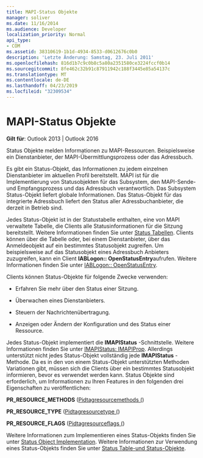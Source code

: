 ```yaml
---
title: MAPI-Status Objekte
manager: soliver
ms.date: 11/16/2014
ms.audience: Developer
localization_priority: Normal
api_type:
- COM
ms.assetid: 38310619-1b1d-4934-8533-d0612676c0b0
description: 'Letzte Änderung: Samstag, 23. Juli 2011'
ms.openlocfilehash: 816d1b7c9c0b8c5a80a2351580ce3224fccf0b14
ms.sourcegitcommit: 8fe462c32b91c87911942c188f3445e85a54137c
ms.translationtype: MT
ms.contentlocale: de-DE
ms.lasthandoff: 04/23/2019
ms.locfileid: "32309534"
---
```

# <a name="mapi-status-objects"></a>MAPI-Status Objekte

  
  
**Gilt für**: Outlook 2013 | Outlook 2016 
  
Status Objekte melden Informationen zu MAPI-Ressourcen. Beispielsweise ein Dienstanbieter, der MAPI-Übermittlungsprozess oder das Adressbuch.
  
Es gibt ein Status-Objekt, das Informationen zu jedem einzelnen Dienstanbieter im aktuellen Profil bereitstellt. MAPI ist für die Implementierung von Statusobjekten für das Subsystem, den MAPI-Sende-und Empfangsprozess und das Adressbuch verantwortlich. Das Subsystem Status-Objekt liefert globale Informationen. Das Status-Objekt für das integrierte Adressbuch liefert den Status aller Adressbuchanbieter, die derzeit in Betrieb sind.
  
Jedes Status-Objekt ist in der Statustabelle enthalten, eine von MAPI verwaltete Tabelle, die Clients alle Statusinformationen für die Sitzung bereitstellt. Weitere Informationen finden Sie unter [Status Tabellen](status-tables.md). Clients können über die Tabelle oder, bei einem Dienstanbieter, über das Anmeldeobjekt auf ein bestimmtes Statusobjekt zugreifen. Um beispielsweise auf das Statusobjekt eines Adressbuch Anbieters zuzugreifen, kann ein Client **IABLogon:: OpenStatusEntry**aufrufen. Weitere Informationen finden Sie unter [IABLogon:: OpenStatusEntry](iablogon-openstatusentry.md).
  
Clients können Status-Objekte für folgende Zwecke verwenden:
  
- Erfahren Sie mehr über den Status einer Sitzung.
    
- Überwachen eines Dienstanbieters.
    
- Steuern der Nachrichtenübertragung.
    
- Anzeigen oder Ändern der Konfiguration und des Status einer Ressource.
    
Jedes Status-Objekt implementiert die **IMAPIStatus** -Schnittstelle. Weitere Informationen finden Sie unter [IMAPIStatus: IMAPIProp](imapistatusimapiprop.md). Allerdings unterstützt nicht jedes Status-Objekt vollständig jede **IMAPIStatus** -Methode. Da es in den von einem Status-Objekt unterstützten Methoden Variationen gibt, müssen sich die Clients über ein bestimmtes Statusobjekt informieren, bevor es verwendet werden kann. Status Objekte sind erforderlich, um Informationen zu Ihren Features in den folgenden drei Eigenschaften zu veröffentlichen: 
  
 **PR_RESOURCE_METHODS** ([Pidtagresourcemethods (](pidtagresourcemethods-canonical-property.md)) 
  
 **PR_RESOURCE_TYPE** ([Pidtagresourcetype (](pidtagresourcetype-canonical-property.md)) 
  
 **PR_RESOURCE_FLAGS** ([Pidtagresourceflags (](pidtagresourceflags-canonical-property.md)) 
  
Weitere Informationen zum Implementieren eines Status-Objekts finden Sie unter [Status Object Implementation](status-object-implementation.md). Weitere Informationen zur Verwendung eines Status-Objekts finden Sie unter [Status Table-und Status-Objekte](status-table-and-status-objects.md).
  

